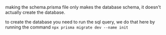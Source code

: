 
making the schema.prisma file only makes the database schema, it doesn't actually create the database. 

to create the database you need to run the sql query, we do that here by running the command `npx prisma migrate dev --name init`